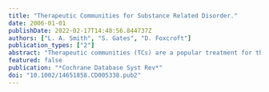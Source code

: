 ```yaml
---
title: "Therapeutic Communities for Substance Related Disorder."
date: 2006-01-01
publishDate: 2022-02-17T14:48:56.844737Z
authors: ["L. A. Smith", "S. Gates", "D. Foxcroft"]
publication_types: ["2"]
abstract: "Therapeutic communities (TCs) are a popular treatment for the rehabilitation of drug users in the USA and Europe.|To determine the effectiveness of TC versus other treatments for substance dependents, and to investigate whether effectiveness is modified by client or treatment characteristics.|We searched: Cochrane Central Register of Controlled Trials (The Cochrane Library Issue 2, 2005); MEDLINE, EMBASE, Psycinfo, CINAHL, SIGLE from their inception to March 2004. Reference lists of studies were scanned.|Randomised controlled trials comparing TC with other treatments, no treatment or another TC.|Two authors independently inspected abstracts, the methodological quality was assessed using Drug and Alcohol CRG checklist. When possible, data were summarised using relative risks and differences in means, otherwise results are presented as reported by authors.|Seven studies were included. Differences between studies precluded any pooling of data, results are summarised for each trial individually: TC versus community residence: no significant differences for treatment completion; Residential versus day TC: attrition (first two weeks), and abstinence rates at six months significantly lower in the residential treatment group; Standard TC versus enhanced abbreviated TC: number of employed higher in standard TC RR 0.78 (95% CI 0.63, 0.96). Three months versus six months programme within modified TC, and six months versus 12 months programme within standard TC: completion rate higher in the three months programme and retention rate (40 days) significantly greater with the 12 months than 6 months programme. Two trials evaluated TCs within a prison setting: one reported significantly fewer re incarcerated 12 months after release from prison in the TC group compared with no treatment, RR 0.68 (95% CI 057, 0.81). In the other, people treated in prison with TC compared with Mental Health Treatment Programmes showed significantly fewer re incarcerations RR 0.28 (95% CI 0.13, 0.63), criminal activity 0.69 (95% CI 0.52, 0.93) and alcohol and drug offences 0.62 (95% CI 0.43, 0.90) 12 months after release from prison.|There is little evidence that TCs offer significant benefits in comparison with other residential treatment, or that one type of TC is better than another. Prison TC may be better than prison on it's own or Mental Health Treatment Programmes to prevent re-offending post-release for in-mates. However, methodological limitations of the studies may have introduced bias and firm conclusions cannot be drawn due to limitations of the existing evidence."
featured: false
publication: "*Cochrane Database Syst Rev*"
doi: "10.1002/14651858.CD005338.pub2"
---
```


